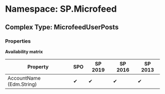 # Namespace: SP.Microfeed

## Complex Type: MicrofeedUserPosts

### Properties

**Availability matrix**

Property | SPO | SP 2019 | SP 2016 | SP 2013
----------|-----|---------|---------|--------
AccountName (Edm.String) | ✔ | ✔ | ✔ | ✔
